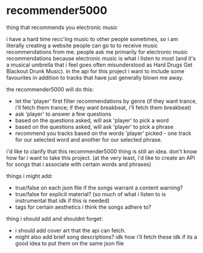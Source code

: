 # recommender5000
thing that recommends you electronic music


i have a hard time recc'ing music to other people sometimes, so i am literally creating a website people can go to to receive music recommendations from me. people ask me primarily for electronic music recommendations because electronic music is what i listen to most (and it's a musical umbrella that i feel goes often misunderstood as Hard Drugs Get Blackout Drunk Music). in the api for this project i want to include some favourites in addition to tracks that have just generally blown me away. 

the recommender5000 will do this:
- let the 'player' first filter recommendations by genre (if they want trance, i'll fetch them trance; if they want breakbeat, i'll fetch them breakbeat) 
- ask 'player' to answer a few questions
- based on the questions asked, will ask 'player' to pick a word
- based on the questions asked, will ask 'player' to pick a phrase
- recommend you tracks based on the words 'player' picked - one track for our selected word and another for our selected phrase.

i'd like to clarify that this recommender5000 thing is still an idea. don't know how far i want to take this project. 
(at the very least, i'd like to create an API for songs that i associate with certain words and phrases) 

things i might add: 
- true/false on each json file if the songs warrant a content warning?
- true/false for explicit material? (so much of what i listen to is instrumental that idk if this is needed)
- tags for certain aesthetics i think the songs adhere to?

thing i should add and shouldnt forget:
- i should add cover art that the api can fetch.
- might also add brief song descriptions? idk how i'll fetch these idk if its a good idea to put them on the same json file
